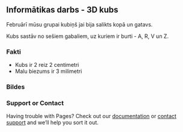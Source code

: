 ## Informātikas darbs - 3D kubs

Februārī mūsu grupai kubiņš jai bija salikts kopā un gatavs.

Kubs sastāv no sešiem gabaliem, uz kuriem ir burti - A, R, V un Z.

### Fakti
- Kubs ir 2 reiz 2 centimetri
- Malu biezums ir 3 milimetri

### Bildes



### Support or Contact

Having trouble with Pages? Check out our [documentation](https://help.github.com/categories/github-pages-basics/) or [contact support](https://github.com/contact) and we’ll help you sort it out.
